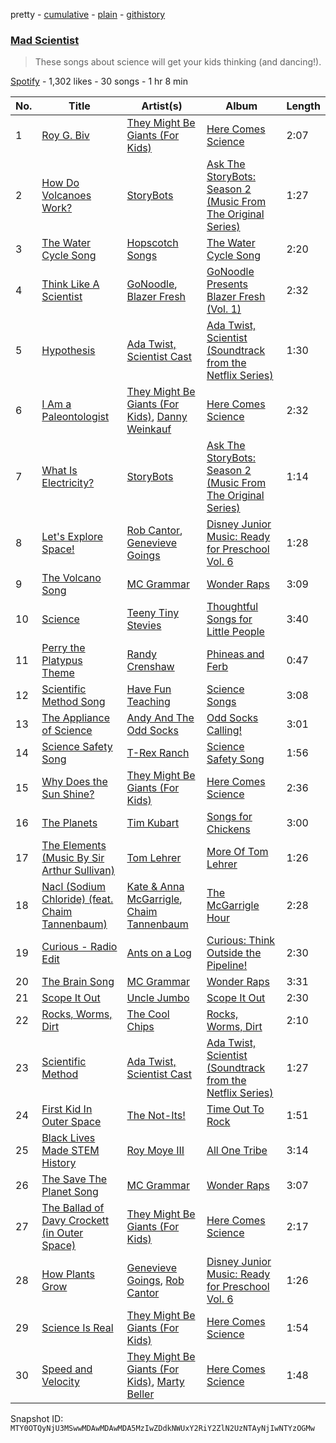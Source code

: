 pretty - [cumulative](/playlists/cumulative/37i9dQZF1DWWYQim4OFxg7.md) - [plain](/playlists/plain/37i9dQZF1DWWYQim4OFxg7) - [githistory](https://github.githistory.xyz/mackorone/spotify-playlist-archive/blob/main/playlists/plain/37i9dQZF1DWWYQim4OFxg7)

### [Mad Scientist](https://open.spotify.com/playlist/37i9dQZF1DWWYQim4OFxg7)

> These songs about science will get your kids thinking \(and dancing!\).

[Spotify](https://open.spotify.com/user/spotify) - 1,302 likes - 30 songs - 1 hr 8 min

| No. | Title | Artist(s) | Album | Length |
|---|---|---|---|---|
| 1 | [Roy G\. Biv](https://open.spotify.com/track/0UG9o1jtxAPt2aZXvWefBS) | [They Might Be Giants \(For Kids\)](https://open.spotify.com/artist/18ZrIxk5cW5C0MEeTeQx7O) | [Here Comes Science](https://open.spotify.com/album/0DiKDeuH9pBNY9mfiNSpAd) | 2:07 |
| 2 | [How Do Volcanoes Work?](https://open.spotify.com/track/4iiTCRH5nnR1QPNgEtJdC5) | [StoryBots](https://open.spotify.com/artist/6N6lLMxDF4as6slJ878Rgg) | [Ask The StoryBots: Season 2 \(Music From The Original Series\)](https://open.spotify.com/album/1gBVScuQu3oYi98AchR0WR) | 1:27 |
| 3 | [The Water Cycle Song](https://open.spotify.com/track/3pFIICPJjx4icOFSycd5a0) | [Hopscotch Songs](https://open.spotify.com/artist/5nJFIxTnnNBh2ZIP3dsk6x) | [The Water Cycle Song](https://open.spotify.com/album/2pnN3jPJOXeynTDPniQ16F) | 2:20 |
| 4 | [Think Like A Scientist](https://open.spotify.com/track/5bXtUGHULEeYhW2MIEN6iy) | [GoNoodle](https://open.spotify.com/artist/13QcQR3aMDTgC8jdNqSx4f), [Blazer Fresh](https://open.spotify.com/artist/4pgIT5fWtcmcMm0YqPDEV0) | [GoNoodle Presents Blazer Fresh \(Vol\. 1\)](https://open.spotify.com/album/3lCBVaBrl8PogWylUxVqSk) | 2:32 |
| 5 | [Hypothesis](https://open.spotify.com/track/51o2AxOpFq2jqLFUTtON90) | [Ada Twist, Scientist Cast](https://open.spotify.com/artist/76oRycbLitZ9oew9UTIByK) | [Ada Twist, Scientist \(Soundtrack from the Netflix Series\)](https://open.spotify.com/album/22aQsYeeE3Bo2X2YOa2d1D) | 1:30 |
| 6 | [I Am a Paleontologist](https://open.spotify.com/track/0MSqR4unoY5KReMoOP6E2D) | [They Might Be Giants \(For Kids\)](https://open.spotify.com/artist/18ZrIxk5cW5C0MEeTeQx7O), [Danny Weinkauf](https://open.spotify.com/artist/00s1oYBnUz6FlP3sdD6x0u) | [Here Comes Science](https://open.spotify.com/album/0DiKDeuH9pBNY9mfiNSpAd) | 2:32 |
| 7 | [What Is Electricity?](https://open.spotify.com/track/4sCEgYgNLeyPmG5UUeEBuE) | [StoryBots](https://open.spotify.com/artist/6N6lLMxDF4as6slJ878Rgg) | [Ask The StoryBots: Season 2 \(Music From The Original Series\)](https://open.spotify.com/album/1gBVScuQu3oYi98AchR0WR) | 1:14 |
| 8 | [Let's Explore Space!](https://open.spotify.com/track/5kSNgcL9H7rlZE6PXApxIm) | [Rob Cantor](https://open.spotify.com/artist/1NtYiv70buGwaMspHuD49I), [Genevieve Goings](https://open.spotify.com/artist/33FChbguJKySyP5Spe5jiN) | [Disney Junior Music: Ready for Preschool Vol\. 6](https://open.spotify.com/album/4q63Npjvs1fkfxDz0AwpzZ) | 1:28 |
| 9 | [The Volcano Song](https://open.spotify.com/track/0LixLuFCySCWfXxRWH0Esj) | [MC Grammar](https://open.spotify.com/artist/5jP7y718a7xnKUylSWPANN) | [Wonder Raps](https://open.spotify.com/album/4iWMDhbFSAJ9OiJmko17mH) | 3:09 |
| 10 | [Science](https://open.spotify.com/track/6y527slRv6wrd7eM7PjYaM) | [Teeny Tiny Stevies](https://open.spotify.com/artist/6hhqb0X8Jas5jt96Okhjov) | [Thoughtful Songs for Little People](https://open.spotify.com/album/7f8sw4jRMSFZoAykCkd7CA) | 3:40 |
| 11 | [Perry the Platypus Theme](https://open.spotify.com/track/0gG4SZ5weal3dd11pf5SzV) | [Randy Crenshaw](https://open.spotify.com/artist/1uYWNGwHu2d2au8iOXZROv) | [Phineas and Ferb](https://open.spotify.com/album/1mwUxOieg2GvQn4wm5bJR1) | 0:47 |
| 12 | [Scientific Method Song](https://open.spotify.com/track/1VJzt4CeuWXNwTISfWYYW3) | [Have Fun Teaching](https://open.spotify.com/artist/705Z0iFTodc8kuWuq6s5ah) | [Science Songs](https://open.spotify.com/album/1SuAdgI7e9osUMADAoIPtC) | 3:08 |
| 13 | [The Appliance of Science](https://open.spotify.com/track/4CTSxxuoJ6y8WiMY0wQq8u) | [Andy And The Odd Socks](https://open.spotify.com/artist/7FaeyOiIacUzZR8I3b7uGh) | [Odd Socks Calling!](https://open.spotify.com/album/5hFBdPyv74iBUQhz4MBkvN) | 3:01 |
| 14 | [Science Safety Song](https://open.spotify.com/track/08zVXpxlOLeNAribgD0IU0) | [T\-Rex Ranch](https://open.spotify.com/artist/08lYqL6n1bP5jAHgYhtJHn) | [Science Safety Song](https://open.spotify.com/album/1kKsfxd9UKEUj59tYegN1t) | 1:56 |
| 15 | [Why Does the Sun Shine?](https://open.spotify.com/track/1wfa3vAiIAbSxHbzKoSPuS) | [They Might Be Giants \(For Kids\)](https://open.spotify.com/artist/18ZrIxk5cW5C0MEeTeQx7O) | [Here Comes Science](https://open.spotify.com/album/0DiKDeuH9pBNY9mfiNSpAd) | 2:36 |
| 16 | [The Planets](https://open.spotify.com/track/49fHq1JGgELi2dAWZFzFhz) | [Tim Kubart](https://open.spotify.com/artist/1mmtvYjQNZ4rNL20mT1wDp) | [Songs for Chickens](https://open.spotify.com/album/6DRUmoB3xTpgh1dqWYQP1W) | 3:00 |
| 17 | [The Elements \(Music By Sir Arthur Sullivan\)](https://open.spotify.com/track/3LRGJ97WvYoD99lDgtcIFJ) | [Tom Lehrer](https://open.spotify.com/artist/5iNvbRVX9W8t1RpD2SHpAO) | [More Of Tom Lehrer](https://open.spotify.com/album/2ez9hfFQ772DXjuJ94sgJi) | 1:26 |
| 18 | [Nacl \(Sodium Chloride\) \(feat\. Chaim Tannenbaum\)](https://open.spotify.com/track/1gUnpnvaQF9k8HTfIb5BEj) | [Kate & Anna McGarrigle](https://open.spotify.com/artist/7krh6ZjG7i7jvLGiG3YNJF), [Chaim Tannenbaum](https://open.spotify.com/artist/2JS4HUjGLXVcKGvtEjYGW3) | [The McGarrigle Hour](https://open.spotify.com/album/2awunlKk3xGVAGNjgmLnWz) | 2:28 |
| 19 | [Curious \- Radio Edit](https://open.spotify.com/track/5G0lNxYMUZFTIr1GL7EgQA) | [Ants on a Log](https://open.spotify.com/artist/6FhfWrn7f8y6OI8JZV2P3g) | [Curious: Think Outside the Pipeline!](https://open.spotify.com/album/0TgG27H7fFvAhb1RWvrAn6) | 2:30 |
| 20 | [The Brain Song](https://open.spotify.com/track/3WKp2G9XxEoUqXB64UR0qV) | [MC Grammar](https://open.spotify.com/artist/5jP7y718a7xnKUylSWPANN) | [Wonder Raps](https://open.spotify.com/album/4iWMDhbFSAJ9OiJmko17mH) | 3:31 |
| 21 | [Scope It Out](https://open.spotify.com/track/7ixZUokn4hHR2SbQt3fmvo) | [Uncle Jumbo](https://open.spotify.com/artist/7aV5KB8LdwHDrpgVb3GfAI) | [Scope It Out](https://open.spotify.com/album/4VLelzb26t0AWvVrX2JCZu) | 2:30 |
| 22 | [Rocks, Worms, Dirt](https://open.spotify.com/track/7KpdTeXM1O9Yc5PoaYYqJc) | [The Cool Chips](https://open.spotify.com/artist/6tpEDMWC8SoJDtYYNBthcD) | [Rocks, Worms, Dirt](https://open.spotify.com/album/7ssIKl6fNClylIsfShi5NC) | 2:10 |
| 23 | [Scientific Method](https://open.spotify.com/track/5SvRpPCx20jXnwIRhaqLtN) | [Ada Twist, Scientist Cast](https://open.spotify.com/artist/76oRycbLitZ9oew9UTIByK) | [Ada Twist, Scientist \(Soundtrack from the Netflix Series\)](https://open.spotify.com/album/22aQsYeeE3Bo2X2YOa2d1D) | 1:27 |
| 24 | [First Kid In Outer Space](https://open.spotify.com/track/0gY02lpe3nwGJkOYF81Byz) | [The Not\-Its!](https://open.spotify.com/artist/4Eo7yzZ7LoM4Cg8AySUWry) | [Time Out To Rock](https://open.spotify.com/album/0WlUtngG1jOXHTWrBIiL6P) | 1:51 |
| 25 | [Black Lives Made STEM History](https://open.spotify.com/track/78MBph27OvsmvxCauXGZOx) | [Roy Moye III](https://open.spotify.com/artist/1FBZZD3fC7SuYBb8PsZWuf) | [All One Tribe](https://open.spotify.com/album/1EEVSonqRIjEB0DapNIRs8) | 3:14 |
| 26 | [The Save The Planet Song](https://open.spotify.com/track/4TO4twNfRwHYylLt3AgJWl) | [MC Grammar](https://open.spotify.com/artist/5jP7y718a7xnKUylSWPANN) | [Wonder Raps](https://open.spotify.com/album/4iWMDhbFSAJ9OiJmko17mH) | 3:07 |
| 27 | [The Ballad of Davy Crockett \(in Outer Space\)](https://open.spotify.com/track/55EQ8G6yRRK23iPHRL6g7A) | [They Might Be Giants \(For Kids\)](https://open.spotify.com/artist/18ZrIxk5cW5C0MEeTeQx7O) | [Here Comes Science](https://open.spotify.com/album/0DiKDeuH9pBNY9mfiNSpAd) | 2:17 |
| 28 | [How Plants Grow](https://open.spotify.com/track/3CU2MfdQcEM0FWQXILtv9V) | [Genevieve Goings](https://open.spotify.com/artist/33FChbguJKySyP5Spe5jiN), [Rob Cantor](https://open.spotify.com/artist/1NtYiv70buGwaMspHuD49I) | [Disney Junior Music: Ready for Preschool Vol\. 6](https://open.spotify.com/album/4q63Npjvs1fkfxDz0AwpzZ) | 1:26 |
| 29 | [Science Is Real](https://open.spotify.com/track/7xFXq8zWrmUsM4geMf4ieS) | [They Might Be Giants \(For Kids\)](https://open.spotify.com/artist/18ZrIxk5cW5C0MEeTeQx7O) | [Here Comes Science](https://open.spotify.com/album/0DiKDeuH9pBNY9mfiNSpAd) | 1:54 |
| 30 | [Speed and Velocity](https://open.spotify.com/track/7BT6rJugPKZS9STlaAiNxH) | [They Might Be Giants \(For Kids\)](https://open.spotify.com/artist/18ZrIxk5cW5C0MEeTeQx7O), [Marty Beller](https://open.spotify.com/artist/7mI3lEVRmJ9Yjpuu2J0GfI) | [Here Comes Science](https://open.spotify.com/album/0DiKDeuH9pBNY9mfiNSpAd) | 1:48 |

Snapshot ID: `MTY0OTQyNjU3MSwwMDAwMDAwMDA5MzIwZDdkNWUxY2RiY2ZlN2UzNTAyNjIwNTYzOGMw`
